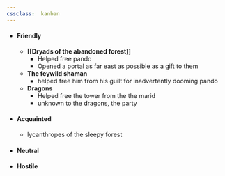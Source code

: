 ```yaml
---
cssclass:  kanban
---
```


- #### Friendly
	- **[[Dryads of the abandoned forest]]**
		- Helped free pando
		- Opened a portal as far east as possible as a gift to them
	- **The feywild shaman**
		- helped free him from his guilt for inadvertently dooming pando
	- **Dragons**
		- Helped free the tower from the the marid
		- unknown to the dragons, the party
- #### Acquainted
	- lycanthropes of the sleepy forest
- #### Neutral
- #### Hostile
